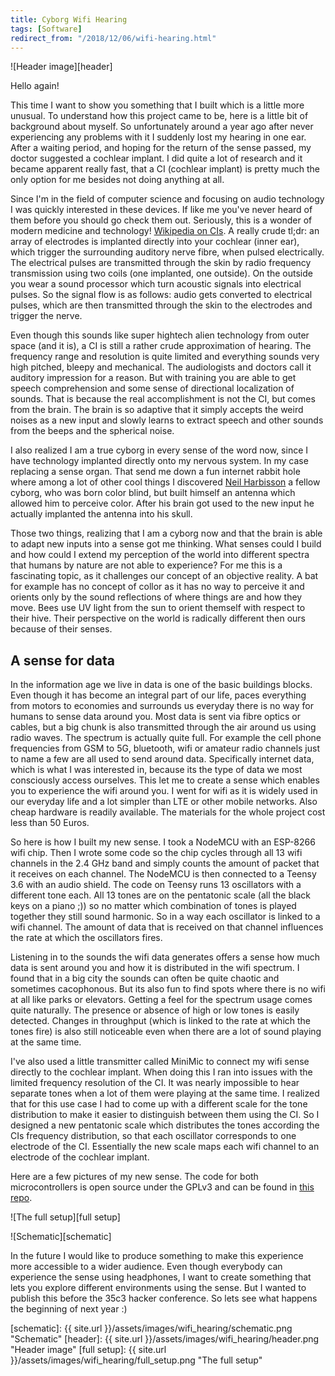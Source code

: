 ```yaml
---
title: Cyborg Wifi Hearing
tags: [Software]
redirect_from: "/2018/12/06/wifi-hearing.html"
---
```


![Header image][header]

Hello again!

This time I want to show you something that I built which is a little more unusual.
To understand how this project came to be, here is a little bit of background about myself.
So unfortunately around a year ago after never experiencing any problems with it I suddenly lost my hearing in one ear.
After a waiting period, and hoping for the return of the sense passed, my doctor suggested a cochlear implant.
I did quite a lot of research and it became apparent really fast, that a CI (cochlear implant) is pretty much the only option for me besides not doing anything at all.

Since I'm in the field of computer science and focusing on audio technology I was quickly interested in these devices.
If like me you've never heard of them before you should go check them out.
Seriously, this is a wonder of modern medicine and technology!
[Wikipedia on CIs][CI wiki].
A really crude tl;dr: an array of electrodes is implanted directly into your cochlear (inner ear), which trigger the surrounding auditory nerve fibre, when pulsed electrically.
The electrical pulses are transmitted through the skin by radio frequency transmission using two coils (one implanted, one outside).
On the outside you wear a sound processor which turn acoustic signals into electrical pulses.
So the signal flow is as follows: audio gets converted to electrical pulses, which are then transmitted through the skin to the electrodes and trigger the nerve.

Even though this sounds like super hightech alien technology from outer space (and it is), a CI is still a rather crude approximation of hearing.
The frequency range and resolution is quite limited and everything sounds very high pitched, bleepy and mechanical.
The audiologists and doctors call it auditory impression for a reason.
But with training you are able to get speech comprehension and some sense of directional localization of sounds.
That is because the real accomplishment is not the CI, but comes from the brain.
The brain is so adaptive that it simply accepts the weird noises as a new input and slowly learns to extract speech and other sounds from the beeps and the spherical noise.

I also realized I am a true cyborg in every sense of the word now, since I have technology implanted directly onto my nervous system.
In my case replacing a sense organ.
That send me down a fun internet rabbit hole where among a lot of other cool things I discovered [Neil Harbisson][neil harbisson wiki] a fellow cyborg, who was born color blind, but built himself an antenna which allowed him to perceive color.
After his brain got used to the new input he actually implanted the antenna into his skull.

Those two things, realizing that I am a cyborg now and that the brain is able to adapt new inputs into a sense got me thinking.
What senses could I build and how could I extend my perception of the world into different spectra that humans by nature are not able to experience?
For me this is a fascinating topic, as it challenges our concept of an objective reality.
A bat for example has no concept of collor as it has no way to perceive it and orients only by the sound reflections of where things are and how they move.
Bees use UV light from the sun to orient themself with respect to their hive.
Their perspective on the world is radically different then ours because of their senses.


A sense for data
----------------

In the information age we live in data is one of the basic buildings blocks.
Even though it has become an integral part of our life, paces everything from motors to economies and surrounds us everyday there is no way for humans to sense data around you.
Most data is sent via fibre optics or cables, but a big chunk is also transmitted through the air around us using radio waves.
The spectrum is actually quite full.
For example the cell phone frequencies from GSM to 5G, bluetooth, wifi or amateur radio channels just to name a few are all used to send around data.
Specifically internet data, which is what I was interested in, because its the type of data we most consciously access ourselves.
This let me to create a sense which enables you to experience the wifi around you.
I went for wifi as it is widely used in our everyday life and a lot simpler than LTE or other mobile networks.
Also cheap hardware is readily available.
The materials for the whole project cost less than 50 Euros.

So here is how I built my new sense.
I took a NodeMCU with an ESP-8266 wifi chip.
Then I wrote some code so the chip cycles through all 13 wifi channels in the 2.4 GHz band and simply counts the amount of packet that it receives on each channel.
The NodeMCU is then connected to a Teensy 3.6 with an audio shield.
The code on Teensy runs 13 oscillators with a different tone each.
All 13 tones are on the pentatonic scale (all the black keys on a piano ;)) so no matter which combination of tones is played together they still sound harmonic.
So in a way each oscillator is linked to a wifi channel.
The amount of data that is received on that channel influences the rate at which the oscillators fires.

Listening in to the sounds the wifi data generates offers a sense how much data is sent around you and how it is distributed in the wifi spectrum.
I found that in a big city the sounds can often be quite chaotic and sometimes cacophonous.
But its also fun to find spots where there is no wifi at all like parks or elevators.
Getting a feel for the spectrum usage comes quite naturally.
The presence or absence of high or low tones is easily detected.
Changes in throughput (which is linked to the rate at which the tones fire) is also still noticeable even when there are a lot of sound playing at the same time.

I've also used a little transmitter called MiniMic to connect my wifi sense directly to the cochlear implant.
When doing this I ran into issues with the limited frequency resolution of the CI.
It was nearly impossible to hear separate tones when a lot of them were playing at the same time.
I realized that for this use case I had to come up with a different scale for the tone distribution to make it easier to distinguish between them using the CI.
So I designed a new pentatonic scale which distributes the tones according the CIs frequency distribution, so that each oscillator corresponds to one electrode of the CI.
Essentially the new scale maps each wifi channel to an electrode of the cochlear implant.

Here are a few pictures of my new sense.
The code for both microcontrollers is open source under the GPLv3 and can be found in [this repo][repo].


![The full setup][full setup]

![Schematic][schematic]


In the future I would like to produce something to make this experience more accessible to a wider audience.
Even though everybody can experience the sense using headphones, I want to create something that lets you explore different environments using the sense.
But I wanted to publish this before the 35c3 hacker conference.
So lets see what happens the beginning of next year :)




[//]: # (here be images)

[schematic]: {{ site.url }}/assets/images/wifi_hearing/schematic.png "Schematic"
[header]: {{ site.url }}/assets/images/wifi_hearing/header.png "Header image"
[full setup]: {{ site.url }}/assets/images/wifi_hearing/full_setup.png "The full setup"


[//]: # (here be links)

[CI wiki]: https://en.wikipedia.org/wiki/Cochlear_implant "Cochlear implant Wikipedia"
[Neil Harbisson wiki]: https://en.wikipedia.org/wiki/Neil_Harbisson "Neil Harbisson Wikipedia"
[repo]: https://github.com/Foaly/WiFiHearing "Git repository"
